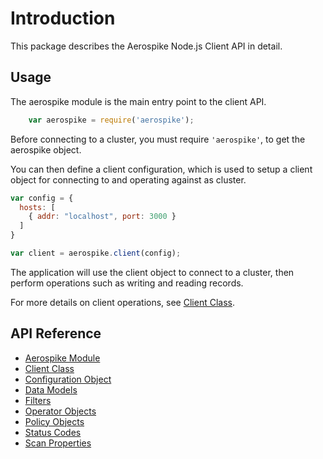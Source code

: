 # Introduction

This package describes the Aerospike Node.js Client API in detail.

## Usage

The aerospike module is the main entry point to the client API.

```js
    var aerospike = require('aerospike');
```

Before connecting to a cluster, you must require `'aerospike'`, to get the aerospike object.

You can then define a client configuration, which is used to setup a client object for connecting to and operating against as cluster.

```js
var config = {
  hosts: [
    { addr: "localhost", port: 3000 }
  ]
}

var client = aerospike.client(config);
```

The application will use the client object to connect to a cluster, then perform operations such as writing and reading records.

For more details on client operations, see [Client Class](client.md).

## API Reference

- [Aerospike Module](aerospike.md)
- [Client Class](client.md)
- [Configuration Object](configuration.md)
- [Data Models](datamodel.md)
- [Filters](filters.md)
- [Operator Objects](operators.md)
- [Policy Objects](policies.md)
- [Status Codes](status.md)
- [Scan Properties](scanproperties.md)

